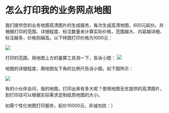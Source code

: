 # 怎么打印我的业务网点地图

我们提供您的业务地图高清图片的生成服务，每次生成高清地图，600元起价。并根据打印的范围、详细程度、标注数量来计算实际价格，范围越大、内容越详细、标注越多，价格则越高。以下样图打印价格为1000元：

![](http://pic.dituwuyou.com/map%2Fpicture%2F%E5%8C%97%E4%BA%AC%E5%85%AD%E7%8E%AF%E5%8C%BA%E5%9F%9F%E6%9F%90%E4%B8%9A%E5%8A%A1%E7%BD%91%E7%82%B9%E5%88%86%E5%B8%83.png)


打印的范围，用地图上方的量算工具测一下，告诉小图：
![](http://pic.dituwuyou.com/map%2Fpicture%2F2015-10-24_10-34-48.jpg)

地图的详细程度，用地图左下角的比例尺告诉小图，如下图所示：

![](http://pic.dituwuyou.com/map%2Fpicture%2F2015-10-24_10-02-26.jpg)

有的小伙伴会问，我的地图，打印出来有多大呢？使用地图无忧提供的高清图片，到打印店可以根据实际需求定制纸质地图的大小。

如需个性化地图打印服务，起价10000元，非诚勿扰：）

